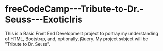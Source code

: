 # freeCodeCamp---Tribute-to-Dr.-Seuss---ExoticIris
This is a Basic Front End Development project to portray my understanding of HTML, Bootstrap, and, optionally, jQuery. My project  subject will be "Tribute to Dr. Seuss".
